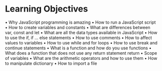 # Learning Objectives

• Why JavaScript programming is amazing
• How to run a JavaScript script
• How to create variables and constants
• What are differences between var, const and let
• What are all the data types available in JavaScript
• How to use the if, if ... else statements
• How to use comments
• How to affect values to variables
• How to use while and for loops
• How to use break and continue statements
• What is a function and how do you use functions
• What does a function that does not use any return statement return
• Scope of variables
• What are the arithmetic operators and how to use them
• How to manipulate dictionary
• How to import a file
